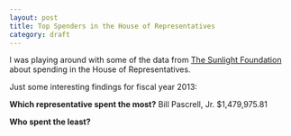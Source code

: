 ```yaml
---
layout: post
title: Top Spenders in the House of Representatives
category: draft
---
```

I was playing around with some of the data from [The Sunlight Foundation](http://sunlightfoundation.com/tools/expenditures/) about spending in the House of Representatives.

Just some interesting findings for fiscal year 2013:

**Which representative spent the most?**
Bill Pascrell, Jr.  $1,479,975.81 

**Who spent the least?**
